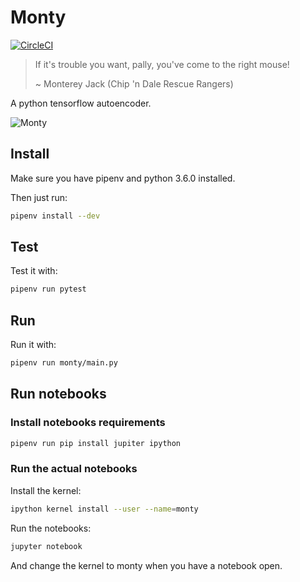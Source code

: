 # Monty

[![CircleCI](https://circleci.com/gh/DiscoverAI/mouse-autoencoder.svg?style=svg)](https://circleci.com/gh/DiscoverAI/mouse-autoencoder)

> If it's trouble you want, pally, you've come to the right mouse!
>
> ~ Monterey Jack (Chip 'n Dale Rescue Rangers)

A python tensorflow autoencoder.

![Monty](https://vignette.wikia.nocookie.net/disney/images/8/82/Chip-n-dale-rescue-rangers-volume-2-20061114045022993-000.jpg/revision/latest?cb=20111206182410&format=original)

## Install
Make sure you have pipenv and python 3.6.0 installed.

Then just run:
```bash
pipenv install --dev
```

## Test
Test it with:
```bash
pipenv run pytest
```

## Run
Run it with:
```bash
pipenv run monty/main.py
```

## Run notebooks
### Install notebooks requirements
```bash
pipenv run pip install jupiter ipython
```

### Run the actual notebooks
Install the kernel:
```bash
ipython kernel install --user --name=monty
```

Run the notebooks:
```bash
jupyter notebook
```
And change the kernel to monty when you have a notebook open.
